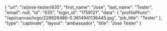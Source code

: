 {
    "url": "\/a\/jose-tester\/635",
    "first_name": "Jose",
    "last_name": "Tester",
    "email": null,
    "id": "635",
    "login_id": "1759121",
    "data": {
        "profilePhoto": "\/api\/canvas\/logo\/229828486-0.3614941136445.jpg",
        "job_title": "Tester"
    },
    "type": "captivate",
    "layout": "ambassador",
    "title": "Jose Tester"
}